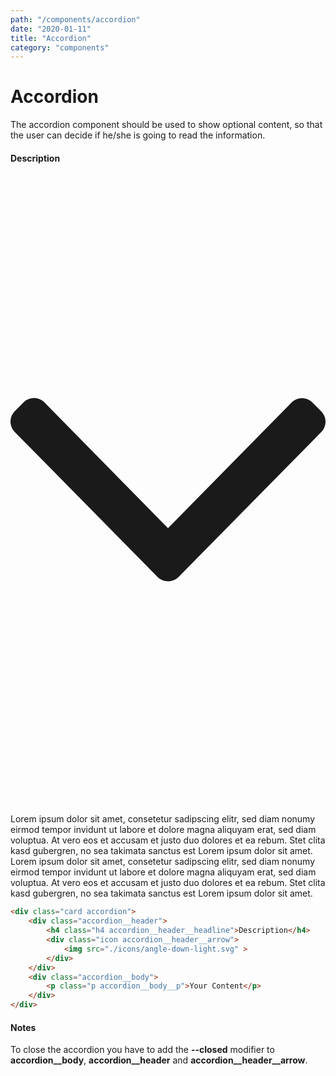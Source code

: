 ```yaml
---
path: "/components/accordion"
date: "2020-01-11"
title: "Accordion"
category: "components"
---
```


# Accordion

The accordion component should be used to show optional content, so that the user can decide if he/she is going to read the information. 

<div class="card accordion margin-top-40">
	<div id="header" class="accordion__header" onclick="(() => { document.getElementById('header').classList.toggle('accordion__header--closed'); document.getElementById('arrow').classList.toggle('accordion__header__arrow--closed'); document.getElementById('body').classList.toggle('accordion__body--closed') })()">
		<h4 class="h4 accordion__header__headline">Description</h4>
		<div id="arrow" class="icon accordion__header__arrow">
			<svg aria-hidden="true" focusable="false" data-prefix="fal" data-icon="angle-down" class="icon__svg svg-inline--fa fa-angle-down fa-w-8" role="img" xmlns="http://www.w3.org/2000/svg" viewBox="0 0 256 512"><path fill="currentColor" d="M119.5 326.9L3.5 209.1c-4.7-4.7-4.7-12.3 0-17l7.1-7.1c4.7-4.7 12.3-4.7 17 0L128 287.3l100.4-102.2c4.7-4.7 12.3-4.7 17 0l7.1 7.1c4.7 4.7 4.7 12.3 0 17L136.5 327c-4.7 4.6-12.3 4.6-17-.1z"></path></svg>
		</div>
	</div>
	<div id="body" class="accordion__body">
		<p class="p accordion__body__p">Lorem ipsum dolor sit amet, consetetur sadipscing elitr, sed diam nonumy eirmod tempor invidunt ut labore et dolore magna aliquyam erat, sed diam voluptua. At vero eos et accusam et justo duo dolores et ea rebum. Stet clita kasd gubergren, no sea takimata sanctus est Lorem ipsum dolor sit amet. Lorem ipsum dolor sit amet, consetetur sadipscing elitr, sed diam nonumy eirmod tempor invidunt ut labore et dolore magna aliquyam erat, sed diam voluptua. At vero eos et accusam et justo duo dolores et ea rebum. Stet clita kasd gubergren, no sea takimata sanctus est Lorem ipsum dolor sit amet.</p>
	</div>
</div>

<div class="code-with-notes margin-top-40">

```html
<div class="card accordion">
	<div class="accordion__header">
		<h4 class="h4 accordion__header__headline">Description</h4>
		<div class="icon accordion__header__arrow">
			<img src="./icons/angle-down-light.svg" >
		</div>
	</div>
	<div class="accordion__body">
		<p class="p accordion__body__p">Your Content</p>
	</div>
</div>
```

<div class="code-with-notes__note">

#### Notes

To close the accordion you have to add the **--closed** modifier to **accordion__body**, **accordion__header** and **accordion\_\_header\_\_arrow**.

</div>

</div>